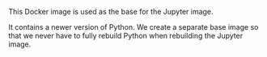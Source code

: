 This Docker image is used as the base for the Jupyter image.

It contains a newer version of Python. We create a separate base image so that we never have to fully rebuild Python when rebuilding the Jupyter image.
